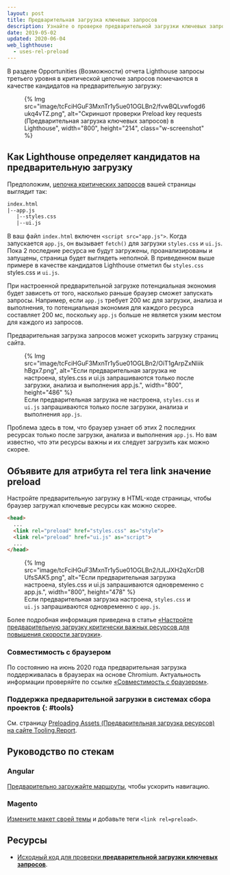 ```yaml
---
layout: post
title: Предварительная загрузка ключевых запросов
description: Узнайте о проверке предварительной загрузки ключевых запросов.
date: 2019-05-02
updated: 2020-06-04
web_lighthouse:
  - uses-rel-preload
---
```


В разделе Opportunities (Возможности) отчета Lighthouse запросы третьего уровня в критической цепочке запросов помечаются в качестве кандидатов на предварительную загрузку:

<figure class="w-figure">{% Img src="image/tcFciHGuF3MxnTr1y5ue01OGLBn2/fvwBQLvwfogd6ukq4vTZ.png", alt="Скриншот проверки Preload key requests (Предварительная загрузка ключевых запросов) в Lighthouse", width="800", height="214", class="w-screenshot" %}</figure>

## Как Lighthouse определяет кандидатов на предварительную загрузку

Предположим, [цепочка критических запросов](/critical-request-chains) вашей страницы выглядит так:

```html
index.html
|--app.js
   |--styles.css
   |--ui.js
```

В ваш файл `index.html` включен `<script src="app.js">`. Когда запускается `app.js`, он вызывает `fetch()` для загрузки `styles.css` и `ui.js`. Пока 2 последние ресурса не будут загружены, проанализированы и запущены, страница будет выглядеть неполной. В приведенном выше примере в качестве кандидатов Lighthouse отметил бы `styles.css` styles.css и `ui.js`.

При настроенной предварительной загрузке потенциальная экономия будет зависеть от того, насколько раньше браузер сможет запускать запросы. Например, если `app.js` требует 200 мс для загрузки, анализа и выполнения, то потенциальная экономия для каждого ресурса составляет 200 мс, поскольку `app.js` больше не является узким местом для каждого из запросов.

Предварительная загрузка запросов может ускорить загрузку страниц сайта.

<figure>{% Img src="image/tcFciHGuF3MxnTr1y5ue01OGLBn2/OiT1gArpZxNliikhBgx7.png", alt="Если предварительная загрузка не настроена, styles.css и ui.js запрашиваются только после загрузки, анализа и выполнения app.js.", width="800", height="486" %} <figcaption> Если предварительная загрузка не настроена, <code>styles.css</code> и <code>ui.js</code> запрашиваются только после загрузки, анализа и выполнения <code>app.js</code>. </figcaption></figure>

Проблема здесь в том, что браузер узнает об этих 2 последних ресурсах только после загрузки, анализа и выполнения `app.js`. Но вам известно, что эти ресурсы важны и их следует загрузить как можно скорее.

## Объявите для атрибута rel тега link значение preload

Настройте предварительную загрузку в HTML-коде страницы, чтобы браузер загружал ключевые ресурсы как можно скорее.

```html
<head>
  ...
  <link rel="preload" href="styles.css" as="style">
  <link rel="preload" href="ui.js" as="script">
  ...
</head>
```

<figure>{% Img src="image/tcFciHGuF3MxnTr1y5ue01OGLBn2/tJLJXH2qXcrDBUfsSAK5.png", alt="Если предварительная загрузка настроена, styles.css и ui.js запрашиваются одновременно с app.js.", width="800", height="478" %} <figcaption> Если предварительная загрузка настроена, <code>styles.css</code> и <code>ui.js</code> запрашиваются одновременно с <code>app.js</code>. </figcaption></figure>

Более подробная информация приведена в статье [«Настройте предварительную загрузку критически важных ресурсов для повышения скорости загрузки»](/preload-critical-assets).

### Совместимость с браузером

По состоянию на июнь 2020 года предварительная загрузка поддерживалась в браузерах на основе Chromium. Актуальность информации проверяйте по ссылке [«Совместимость с браузером»](https://developer.mozilla.org/docs/Web/HTML/Preloading_content#Browser_compatibility).

### Поддержка предварительной загрузки в системах сбора проектов {: #tools}

См. страницу [Preloading Assets (Предварительная загрузка ресурсов) на сайте Tooling.Report](https://bundlers.tooling.report/non-js-resources/html/preload-assets/?utm_source=web.dev&utm_campaign=lighthouse&utm_medium=uses-rel-preload).

## Руководство по стекам

### Angular

[Предварительно загружайте маршруты](/route-preloading-in-angular/), чтобы ускорить навигацию.

### Magento

[Измените макет своей темы](https://devdocs.magento.com/guides/v2.3/frontend-dev-guide/layouts/xml-manage.html) и добавьте теги `<link rel=preload>`.

## Ресурсы

- [Исходный код для проверки **предварительной загрузки ключевых запросов**](https://github.com/GoogleChrome/lighthouse/blob/master/lighthouse-core/audits/uses-rel-preload.js).

